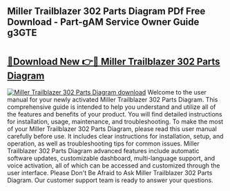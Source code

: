 ## Miller Trailblazer 302 Parts Diagram PDf Free Download - Part-gAM Service Owner Guide g3GTE

# <h2><a href="http://dfm5m0.blite.top/?on=Miller+Trailblazer+302+Parts+Diagram">🔗Download New 👉🔴 Miller Trailblazer 302 Parts Diagram</a></h2>

[![Miller Trailblazer 302 Parts Diagram download](https://i.imgur.com/lujVjoI.png)](http://dfm5m0.blite.top/?on=Miller+Trailblazer+302+Parts+Diagram)
Welcome to the user manual for your newly activated Miller Trailblazer 302 Parts Diagram. This comprehensive guide is intended to help you understand and utilize all of the features and benefits of your product. You will find detailed instructions for installation, usage, maintenance, and troubleshooting. To make the most of your Miller Trailblazer 302 Parts Diagram, please read this user manual carefully before use. It includes clear instructions for installation, setup, and operation, as well as troubleshooting tips for common issues. Miller Trailblazer 302 Parts Diagram advanced features include automatic software updates, customizable dashboard, multi-language support, and voice activation, all of which can be accessed and customized through the user interface. Please Don't Be Afraid to Ask Miller Trailblazer 302 Parts Diagram. Our customer support team is ready to answer your questions.

